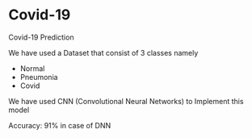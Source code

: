 # Covid-19
Covid-19 Prediction

We have used a Dataset that consist of 3 classes namely
* Normal
* Pneumonia
* Covid

We have used CNN (Convolutional Neural Networks) to Implement this model

Accuracy: 91% in case of DNN
